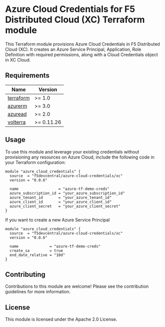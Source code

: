 # Azure Cloud Credentials for F5 Distributed Cloud (XC) Terraform module

This Terraform module provisions Azure Cloud Credentials in F5 Distributed Cloud (XC). It creates an Azure Service Principal, Application, Role Definition with required permissions, along with a Cloud Credentials object in XC Cloud.

## Requirements

| Name | Version |
|------|---------|
| <a name="requirement_terraform"></a> [terraform](https://github.com/hashicorp/terraform) | >= 1.0 |
| <a name="requirement_azurerm"></a> [azurerm](https://registry.terraform.io/providers/hashicorp/azurerm/latest/docs) | >= 3.0 |
| <a name="requirement_azuread"></a> [azuread](https://registry.terraform.io/providers/hashicorp/azuread/latest/docs) | >= 2.0 |
| <a name="requirement_volterra"></a> [volterra](https://registry.terraform.io/providers/volterraedge/volterra/latest) | >= 0.11.26 |

## Usage

To use this module and leverage your existing credentials without provisioning any resources on Azure Cloud, include the following code in your Terraform configuration:

```hcl
module "azure_cloud_credentials" {
  source  = "f5devcentral/azure-cloud-credentials/xc"
  version = "0.0.6"

  name                  = "azure-tf-demo-creds"
  azure_subscription_id = "your_azure_subscription_id"
  azure_tenant_id       = "your_azure_tenant_id"
  azure_client_id       = "your_azure_client_id"
  azure_client_secret   = "your_azure_client_secret"
}
```

If you want to create a new Azure Service Principal

```hcl
module "azure_cloud_credentials" {
  source  = "f5devcentral/azure-cloud-credentials/xc"
  version = "0.0.6"

  name              = "azure-tf-demo-creds"
  create_sa         = true
  end_date_relative = "10d"
}
```

## Contributing

Contributions to this module are welcome! Please see the contribution guidelines for more information.

## License

This module is licensed under the Apache 2.0 License.